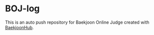 # BOJ-log
This is an auto push repository for Baekjoon Online Judge created with [BaekjoonHub](https://github.com/BaekjoonHub/BaekjoonHub).
